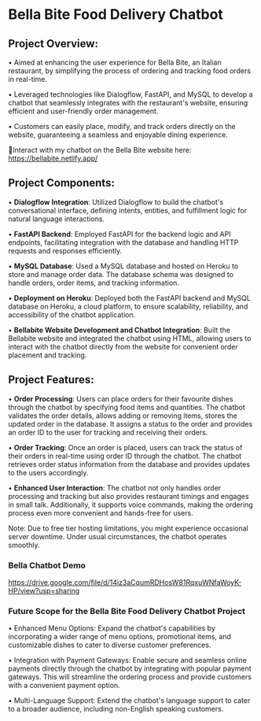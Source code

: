 # Bella Bite Food Delivery Chatbot

## Project Overview:
• Aimed at enhancing the user experience for Bella Bite, an Italian restaurant, by simplifying the process of ordering and tracking food orders in real-time.

• Leveraged technologies like Dialogflow, FastAPI, and MySQL to develop a chatbot that seamlessly integrates with the restaurant's website, ensuring efficient and user-friendly order management.

• Customers can easily place, modify, and track orders directly on the website, guaranteeing a seamless and enjoyable dining experience.


🔗Interact with my chatbot on the Bella Bite website here: https://bellabite.netlify.app/

## Project Components:
•	**Dialogflow Integration**: Utilized Dialogflow to build the chatbot's conversational interface, defining intents, entities, and fulfillment logic for natural language interactions.

•	**FastAPI Backend**: Employed FastAPI for the backend logic and API endpoints, facilitating integration with the database and handling HTTP requests and responses efficiently.

•	**MySQL Database**: Used a MySQL database and hosted on Heroku to store and manage order data. The database schema was designed to handle orders, order items, and tracking information.

•	**Deployment on Heroku**: Deployed both the FastAPI backend and MySQL database on Heroku, a cloud platform, to ensure scalability, reliability, and accessibility of the chatbot application.

•	**Bellabite Website Development and Chatbot Integration**: Built the Bellabite website and integrated the chatbot using HTML, allowing users to interact with the chatbot directly from the website for convenient order placement and tracking.

## Project Features:
•	**Order Processing**: Users can place orders for their favourite dishes through the chatbot by specifying food items and quantities. The chatbot validates the order details, allows adding or removing items, stores the updated order in the database. It assigns a status to the order and provides an order ID to the user for tracking and receiving their orders.

•	**Order Tracking**: Once an order is placed, users can track the status of their orders in real-time using order ID through the chatbot. The chatbot retrieves order status information from the database and provides updates to the users accordingly.

•	**Enhanced User Interaction**: The chatbot not only handles order processing and tracking but also provides restaurant timings and engages in small talk. Additionally, it supports voice commands, making the ordering process even more convenient and hands-free for users.


Note: Due to free tier hosting limitations, you might experience occasional server downtime. Under usual circumstances, the chatbot operates smoothly.

### Bella Chatbot Demo

https://drive.google.com/file/d/14iz3aCqumRDHosW81RqxuWNfaWoyK-HP/view?usp=sharing


### Future Scope for the Bella Bite Food Delivery Chatbot Project
•	Enhanced Menu Options: Expand the chatbot's capabilities by incorporating a wider range of menu options, promotional items, and customizable dishes to cater to diverse customer preferences.

•	Integration with Payment Gateways: Enable secure and seamless online payments directly through the chatbot by integrating with popular payment gateways. This will streamline the ordering process and provide customers with a convenient payment option.

•	Multi-Language Support: Extend the chatbot's language support to cater to a broader audience, including non-English speaking customers.
